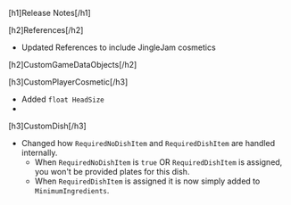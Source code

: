 [h1]Release Notes[/h1]

[h2]References[/h2]
- Updated References to include JingleJam cosmetics

[h2]CustomGameDataObjects[/h2]

[h3]CustomPlayerCosmetic[/h3]
- Added `float HeadSize`
- 
[h3]CustomDish[/h3]
- Changed how `RequiredNoDishItem` and `RequiredDishItem` are handled internally.
    - When `RequiredNoDishItem` is `true` OR `RequiredDishItem` is assigned, you won't be provided plates for this dish.
    - When `RequiredDishItem` is assigned it is now simply added to `MinimumIngredients`.